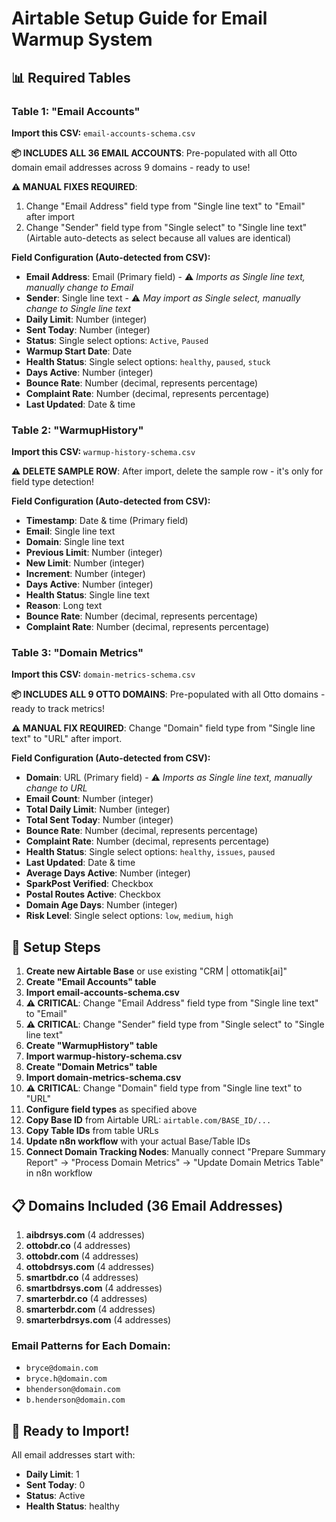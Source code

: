 # Airtable Setup Guide for Email Warmup System

## 📊 Required Tables

### Table 1: "Email Accounts"
**Import this CSV:** `email-accounts-schema.csv`

**📦 INCLUDES ALL 36 EMAIL ACCOUNTS**: Pre-populated with all Otto domain email addresses across 9 domains - ready to use!

**⚠️ MANUAL FIXES REQUIRED**: 
1. Change "Email Address" field type from "Single line text" to "Email" after import
2. Change "Sender" field type from "Single select" to "Single line text" (Airtable auto-detects as select because all values are identical)

**Field Configuration (Auto-detected from CSV):**
- **Email Address**: Email (Primary field) - ⚠️ *Imports as Single line text, manually change to Email*
- **Sender**: Single line text - ⚠️ *May import as Single select, manually change to Single line text*
- **Daily Limit**: Number (integer)
- **Sent Today**: Number (integer)
- **Status**: Single select options: `Active`, `Paused`
- **Warmup Start Date**: Date
- **Health Status**: Single select options: `healthy`, `paused`, `stuck`
- **Days Active**: Number (integer)
- **Bounce Rate**: Number (decimal, represents percentage)
- **Complaint Rate**: Number (decimal, represents percentage)
- **Last Updated**: Date & time

### Table 2: "WarmupHistory"
**Import this CSV:** `warmup-history-schema.csv`

**⚠️ DELETE SAMPLE ROW**: After import, delete the sample row - it's only for field type detection!

**Field Configuration (Auto-detected from CSV):**
- **Timestamp**: Date & time (Primary field)
- **Email**: Single line text  
- **Domain**: Single line text
- **Previous Limit**: Number (integer)
- **New Limit**: Number (integer) 
- **Increment**: Number (integer)
- **Days Active**: Number (integer)
- **Health Status**: Single line text
- **Reason**: Long text
- **Bounce Rate**: Number (decimal, represents percentage)
- **Complaint Rate**: Number (decimal, represents percentage)

### Table 3: "Domain Metrics"
**Import this CSV:** `domain-metrics-schema.csv`

**📦 INCLUDES ALL 9 OTTO DOMAINS**: Pre-populated with all Otto domains - ready to track metrics!

**⚠️ MANUAL FIX REQUIRED**: Change "Domain" field type from "Single line text" to "URL" after import.

**Field Configuration (Auto-detected from CSV):**
- **Domain**: URL (Primary field) - ⚠️ *Imports as Single line text, manually change to URL*
- **Email Count**: Number (integer)
- **Total Daily Limit**: Number (integer)
- **Total Sent Today**: Number (integer)
- **Bounce Rate**: Number (decimal, represents percentage)
- **Complaint Rate**: Number (decimal, represents percentage)
- **Health Status**: Single select options: `healthy`, `issues`, `paused`
- **Last Updated**: Date & time
- **Average Days Active**: Number (integer)
- **SparkPost Verified**: Checkbox
- **Postal Routes Active**: Checkbox
- **Domain Age Days**: Number (integer)
- **Risk Level**: Single select options: `low`, `medium`, `high`

## 🔧 Setup Steps

1. **Create new Airtable Base** or use existing "CRM | ottomatik[ai]"
2. **Create "Email Accounts" table**
3. **Import email-accounts-schema.csv** 
4. **⚠️ CRITICAL**: Change "Email Address" field type from "Single line text" to "Email"
5. **⚠️ CRITICAL**: Change "Sender" field type from "Single select" to "Single line text"
6. **Create "WarmupHistory" table**
7. **Import warmup-history-schema.csv**
8. **Create "Domain Metrics" table**
9. **Import domain-metrics-schema.csv**
10. **⚠️ CRITICAL**: Change "Domain" field type from "Single line text" to "URL"
11. **Configure field types** as specified above
12. **Copy Base ID** from Airtable URL: `airtable.com/BASE_ID/...`
13. **Copy Table IDs** from table URLs
14. **Update n8n workflow** with your actual Base/Table IDs
15. **Connect Domain Tracking Nodes**: Manually connect "Prepare Summary Report" → "Process Domain Metrics" → "Update Domain Metrics Table" in n8n workflow

## 📋 Domains Included (36 Email Addresses)

1. **aibdrsys.com** (4 addresses)
2. **ottobdr.co** (4 addresses)
3. **ottobdr.com** (4 addresses)
4. **ottobdrsys.com** (4 addresses)
5. **smartbdr.co** (4 addresses)
6. **smartbdrsys.com** (4 addresses)
7. **smarterbdr.co** (4 addresses)
8. **smarterbdr.com** (4 addresses)
9. **smarterbdrsys.com** (4 addresses)

### Email Patterns for Each Domain:
- `bryce@domain.com`
- `bryce.h@domain.com`
- `bhenderson@domain.com`
- `b.henderson@domain.com`

## 🚀 Ready to Import!

All email addresses start with:
- **Daily Limit**: 1
- **Sent Today**: 0  
- **Status**: Active
- **Health Status**: healthy

